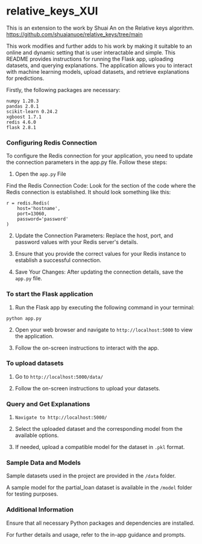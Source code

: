 # relative_keys_XUI

This is an extension to the work by Shuai An on the Relative keys algorithm. https://github.com/shuaianuoe/relative_keys/tree/main 

This work modifies and further adds to his work by making it suitable to an online and dynamic setting that is user interactable and simple. This README provides instructions for running the Flask app, uploading datasets, and querying explanations. The application allows you to interact with machine learning models, upload datasets, and retrieve explanations for predictions.


Firstly, the following packages are necessary:
```
numpy 1.20.3
pandas 2.0.1
scikit-learn 0.24.2
xgboost 1.7.1
redis 4.6.0
flask 2.8.1
```
### Configuring Redis Connection
To configure the Redis connection for your application, you need to update the connection parameters in the app.py file. Follow these steps:

1. Open the `app.py` File

Find the Redis Connection Code: Look for the section of the code where the Redis connection is established. It should look something like this:

```
r = redis.Redis(
    host='hostname',
    port=13060,
    password='password'
)
```
2. Update the Connection Parameters: Replace the host, port, and password values with your Redis server's details.

3. Ensure that you provide the correct values for your Redis instance to establish a successful connection.

4. Save Your Changes: After updating the connection details, save the `app.py` file.


### To start the Flask application

1. Run the Flask app by executing the following command in your terminal:

```
python app.py
```

2. Open your web browser and navigate to `http://localhost:5000` to view the application.

3. Follow the on-screen instructions to interact with the app.


### To upload datasets

1. Go to `http://localhost:5000/data/`

2. Follow the on-screen instructions to upload your datasets.


### Query and Get Explanations

1. `Navigate to http://localhost:5000/`

2. Select the uploaded dataset and the corresponding model from the available options.

3. If needed, upload a compatible model for the dataset in `.pkl` format.


### Sample Data and Models

Sample datasets used in the project are provided in the `/data` folder.

A sample model for the partial_loan dataset is available in the `/model` folder for testing purposes.

### Additional Information
Ensure that all necessary Python packages and dependencies are installed.

For further details and usage, refer to the in-app guidance and prompts.

